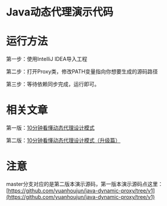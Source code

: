 Java动态代理演示代码
===

# 运行方法
第一步：使用IntelliJ IDEA导入工程

第二步：打开Proxy类，修改PATH变量指向你想要生成的源码路径

第三步：等待依赖同步完成，运行即可。

# 相关文章
第一版：[10分钟看懂动态代理设计模式](http://youngfeng.com/2018/03/02/design%20pattern/10%E5%88%86%E9%92%9F%E7%9C%8B%E6%87%82%E5%8A%A8%E6%80%81%E4%BB%A3%E7%90%86%E8%AE%BE%E8%AE%A1%E6%A8%A1%E5%BC%8F/)

第二版：[10分钟看懂动态代理设计模式（升级篇）](http://youngfeng.com/2019/11/29/10%E5%88%86%E9%92%9F%E7%9C%8B%E6%87%82%E5%8A%A8%E6%80%81%E4%BB%A3%E7%90%86%E8%AE%BE%E8%AE%A1%E6%A8%A1%E5%BC%8F%EF%BC%88%E5%8D%87%E7%BA%A7%E7%AF%87%EF%BC%89/)

# 注意
master分支对应的是第二版本演示源码，第一版本演示源码点这里：[https://github.com/yuanhoujun/java-dynamic-proxy/tree/v1](https://github.com/yuanhoujun/java-dynamic-proxy/tree/v1)